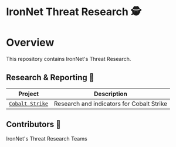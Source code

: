 # IronNet Threat Research :detective:

Overview
=========
This repository contains IronNet's Threat Research. 


## Research & Reporting :memo:
Project                                | Description
---------------------------------------|------------------------------------------------------------------------
[`Cobalt Strike`](./cobalt_strike)     | Research and indicators for Cobalt Strike


## Contributors :busts_in_silhouette:
IronNet's Threat Research Teams